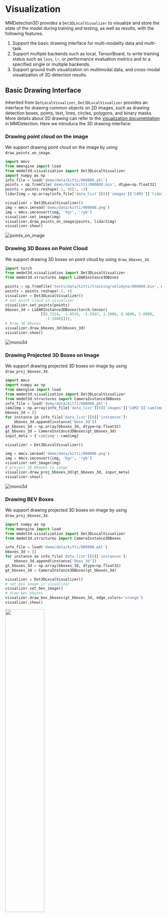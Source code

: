 # Visualization

MMDetection3D provides a `Det3DLocalVisualizer` to visualize and store the state of the model during training and testing, as well as results, with the following features.

1. Support the basic drawing interface for multi-modality data and multi-task.
2. Support multiple backends such as local, TensorBoard, to write training status such as `loss`, `lr`, or performance evaluation metrics and to a specified single or multiple backends.
3. Support ground truth visualization on multimodal data, and cross-modal visualization of 3D detection results.

## Basic Drawing Interface

Inherited from `DetLocalVisualizer`, `Det3DLocalVisualizer` provides an interface for drawing common objects on 2D images, such as drawing detection boxes, points, text, lines, circles, polygons, and binary masks. More details about 2D drawing can refer to the [visualization documentation](https://mmengine.readthedocs.io/zh_CN/latest/advanced_tutorials/visualization.html) in MMDetection. Here we introduce the 3D drawing interface:

### Drawing point cloud on the image

We support drawing point cloud on the image by using `draw_points_on_image`.

```python
import mmcv
from mmengine import load
from mmdet3d.visualization import Det3DLocalVisualizer
import numpy as np
info_file = load('demo/data/kitti/000008.pkl')
points = np.fromfile('demo/data/kitti/000008.bin', dtype=np.float32)
points = points.reshape(-1, 4)[:, :3]
lidar2img = np.array(info_file['data_list'][0]['images']['CAM2']['lidar2img'], dtype=np.float32)

visualizer = Det3DLocalVisualizer()
img = mmcv.imread('demo/data/kitti/000008.png')
img = mmcv.imconvert(img, 'bgr', 'rgb')
visualizer.set_image(img)
visualizer.draw_points_on_image(points, lidar2img)
visualizer.show()
```

![points_on_image](../../../resources/points_on_image.png)

### Drawing 3D Boxes on Point Cloud

We support drawing 3D boxes on point cloud by using `draw_bboxes_3d`.

```python
import torch
from mmdet3d.visualization import Det3DLocalVisualizer
from mmdet3d.structures import LiDARInstance3DBoxes

points = np.fromfile('tests/data/kitti/training/velodyne/000000.bin', dtype=np.float32)
points = points.reshape(-1, 4)
visualizer = Det3DLocalVisualizer()
# set point cloud in visualizer
visualizer.set_points(points)
bboxes_3d = LiDARInstance3DBoxes(torch.tensor(
                [[8.7314, -1.8559, -1.5997, 1.2000, 0.4800, 1.8900,
                  -1.5808]])),
# Draw 3D bboxes
visualizer.draw_bboxes_3d(bboxes_3d)
visualizer.show()
```

![mono3d](../../../resources/pcd.png)

### Drawing Projected 3D Boxes on Image

We support drawing projected 3D boxes on image by using `draw_proj_bboxes_3d`.

```python
import mmcv
import numpy as np
from mmengine import load
from mmdet3d.visualization import Det3DLocalVisualizer
from mmdet3d.structures import CameraInstance3DBoxes
info_file = load('demo/data/kitti/000008.pkl')
cam2img = np.array(info_file['data_list'][0]['images']['CAM2']['cam2img'], dtype=np.float32)
bboxes_3d = []
for instance in info_file['data_list'][0]['instances']:
    bboxes_3d.append(instance['bbox_3d'])
gt_bboxes_3d = np.array(bboxes_3d, dtype=np.float32)
gt_bboxes_3d = CameraInstance3DBoxes(gt_bboxes_3d)
input_meta = {'cam2img': cam2img}

visualizer = Det3DLocalVisualizer()

img = mmcv.imread('demo/data/kitti/000008.png')
img = mmcv.imconvert(img, 'bgr', 'rgb')
visualizer.set_image(img)
# project 3D bboxes to image
visualizer.draw_proj_bboxes_3d(gt_bboxes_3d, input_meta)
visualizer.show()
```

![mono3d](../../../resources/mono3d.png)

### Drawing BEV Boxes

We support drawing projected 3D boxes on image by using `draw_proj_bboxes_3d`.

```python
import numpy as np
from mmengine import load
from mmdet3d.visualization import Det3DLocalVisualizer
from mmdet3d.structures import CameraInstance3DBoxes

info_file = load('demo/data/kitti/000008.pkl')
bboxes_3d = []
for instance in info_file['data_list'][0]['instances']:
    bboxes_3d.append(instance['bbox_3d'])
gt_bboxes_3d = np.array(bboxes_3d, dtype=np.float32)
gt_bboxes_3d = CameraInstance3DBoxes(gt_bboxes_3d)

visualizer = Det3DLocalVisualizer()
# set bev image in visualizer
visualizer.set_bev_image()
# draw bev bboxes
visualizer.draw_bev_bboxes(gt_bboxes_3d, edge_colors='orange')
visualizer.show()
```

<img src="../../../resources/bev.png" width = "50%" />

### Drawing 3D Semantic Mask

We support draw segmentation mask via per-point colorization by using `draw_seg_mask`.

```python
import torch
from mmdet3d.visualization import Det3DLocalVisualizer

points = np.fromfile('tests/data/s3dis/points/Area_1_office_2.bin', dtype=np.float32)
points = points.reshape(-1, 3)
visualizer = Det3DLocalVisualizer()
mask = np.random.rand(points.shape[0], 3)
points_with_mask = np.concatenate((points, mask), axis=-1)
# Draw 3D points with mask
visualizer.draw_seg_mask(points_with_mask)
visualizer.show()
```

## Results

To see the prediction results of trained models, you can run the following command

```bash
python tools/test.py ${CONFIG_FILE} ${CKPT_PATH} --show --show-dir ${SHOW_DIR}
```

After running this command, plotted results including input data and the output of networks visualized on the input will be saved in `${SHOW_DIR}`.

After running this command, you will obtain the input data, the output of networks and ground-truth labels visualized on the input (e.g. `***_gt.png` and `***_pred.png` in multi-modality detection task and vision-based detection task) in `${SHOW_DIR}`. When `show` is enabled, [Open3D](http://www.open3d.org/) will be used to visualize the results online. If you are running test in remote server without GUI, the online visualization is not supported, you can download the `results.pkl` from the remote server, and visualize the prediction results offline in your local machine.

To visualize the results with `Open3D` backend offline, you can run the following command

```bash
python tools/misc/visualize_results.py ${CONFIG_FILE} --result ${RESULTS_PATH} --show-dir ${SHOW_DIR}
```

![](../../../resources/open3d_visual.gif)

This allows the inference and results generation to be done in remote server and the users can open them on their host with GUI.

## Dataset

We also provide scripts to visualize the dataset without inference. You can use `tools/misc/browse_dataset.py` to show loaded data and ground-truth online and save them on the disk. Currently we support single-modality 3D detection and 3D segmentation on all the datasets, multi-modality 3D detection on KITTI and SUN RGB-D, as well as monocular 3D detection on nuScenes. To browse the KITTI dataset, you can run the following command

```shell
python tools/misc/browse_dataset.py configs/_base_/datasets/kitti-3d-3class.py --task det --output-dir ${OUTPUT_DIR}
```

**Notice**: Once specifying `--output-dir`, the images of views specified by users will be saved when pressing `_ESC_` in open3d window.

To verify the data consistency and the effect of data augmentation, you can also add `--aug` flag to visualize the data after data augmentation using the command as below:

```shell
python tools/misc/browse_dataset.py configs/_base_/datasets/kitti-3d-3class.py --task det --aug --output-dir ${OUTPUT_DIR}
```

If you also want to show 2D images with 3D bounding boxes projected onto them, you need to find a config that supports multi-modality data loading, and then change the `--task` args to `multi_modality-det`. An example is showed below

```shell
python tools/misc/browse_dataset.py configs/mvxnet/dv_mvx-fpn_second_secfpn_adamw_2x8_80e_kitti-3d-3class.py --task multi_modality-det --output-dir ${OUTPUT_DIR}
```

![](../../../resources/browse_dataset_multi_modality.png)

You can simply browse different datasets using different configs, e.g. visualizing the ScanNet dataset in 3D semantic segmentation task

```shell
python tools/misc/browse_dataset.py configs/_base_/datasets/scannet_seg-3d-20class.py --task seg --output-dir ${OUTPUT_DIR} --online
```

![](../../../resources/browse_dataset_seg.png)

And browsing the nuScenes dataset in monocular 3D detection task

```shell
python tools/misc/browse_dataset.py configs/_base_/datasets/nus-mono3d.py --task mono-det --output-dir ${OUTPUT_DIR} --online
```

![](../../../resources/browse_dataset_mono.png)
